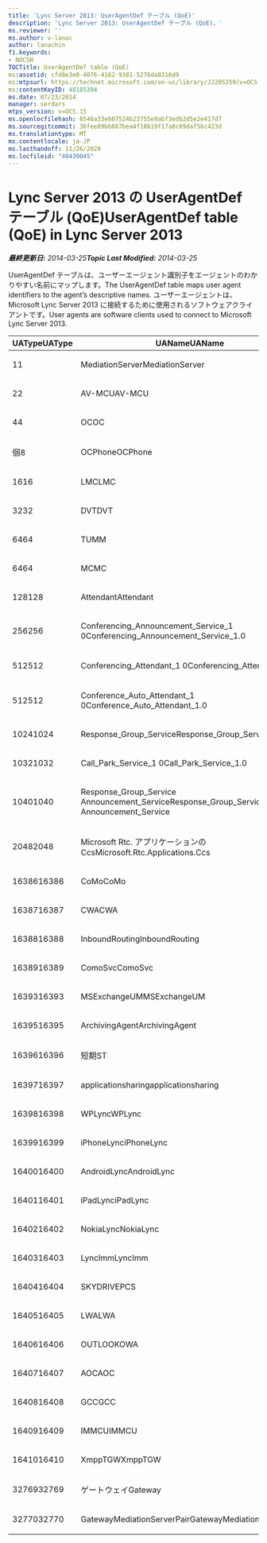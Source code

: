 ```yaml
---
title: 'Lync Server 2013: UserAgentDef テーブル (QoE)'
description: 'Lync Server 2013: UserAgentDef テーブル (QoE)。'
ms.reviewer: ''
ms.author: v-lanac
author: lanachin
f1.keywords:
- NOCSH
TOCTitle: UserAgentDef table (QoE)
ms:assetid: cfd8e3e0-4076-4162-9381-5276da8316d9
ms:mtpsurl: https://technet.microsoft.com/en-us/library/JJ205259(v=OCS.15)
ms:contentKeyID: 48185394
ms.date: 07/23/2014
manager: serdars
mtps_version: v=OCS.15
ms.openlocfilehash: 8546a33e607524b23755e9abf3edb2d5e2e417d7
ms.sourcegitcommit: 36fee89bb887bea4f18b19f17a8c69daf5bc423d
ms.translationtype: MT
ms.contentlocale: ja-JP
ms.lasthandoff: 11/26/2020
ms.locfileid: "49439045"
---
```

# <a name="useragentdef-table-qoe-in-lync-server-2013"></a><span data-ttu-id="89455-103">Lync Server 2013 の UserAgentDef テーブル (QoE)</span><span class="sxs-lookup"><span data-stu-id="89455-103">UserAgentDef table (QoE) in Lync Server 2013</span></span>

<div data-xmlns="http://www.w3.org/1999/xhtml">

<div class="topic" data-xmlns="http://www.w3.org/1999/xhtml" data-msxsl="urn:schemas-microsoft-com:xslt" data-cs="https://msdn.microsoft.com/">

<div data-asp="https://msdn2.microsoft.com/asp">



</div>

<div id="mainSection">

<div id="mainBody"><span data-ttu-id="89455-104">

<span> </span></span><span class="sxs-lookup"><span data-stu-id="89455-104">

<span> </span></span></span>

<span data-ttu-id="89455-105">_**最終更新日:** 2014-03-25_</span><span class="sxs-lookup"><span data-stu-id="89455-105">_**Topic Last Modified:** 2014-03-25_</span></span>

<span data-ttu-id="89455-106">UserAgentDef テーブルは、ユーザーエージェント識別子をエージェントのわかりやすい名前にマップします。</span><span class="sxs-lookup"><span data-stu-id="89455-106">The UserAgentDef table maps user agent identifiers to the agent’s descriptive names.</span></span> <span data-ttu-id="89455-107">ユーザーエージェントは、Microsoft Lync Server 2013 に接続するために使用されるソフトウェアクライアントです。</span><span class="sxs-lookup"><span data-stu-id="89455-107">User agents are software clients used to connect to Microsoft Lync Server 2013.</span></span>


<table>
<colgroup>
<col style="width: 33%" />
<col style="width: 33%" />
<col style="width: 33%" />
</colgroup>
<thead>
<tr class="header">
<th><span data-ttu-id="89455-108">UAType</span><span class="sxs-lookup"><span data-stu-id="89455-108">UAType</span></span></th>
<th><span data-ttu-id="89455-109">UAName</span><span class="sxs-lookup"><span data-stu-id="89455-109">UAName</span></span></th>
<th><span data-ttu-id="89455-110">UACategory</span><span class="sxs-lookup"><span data-stu-id="89455-110">UACategory</span></span></th>
</tr>
</thead>
<tbody>
<tr class="odd">
<td><p><span data-ttu-id="89455-111">1</span><span class="sxs-lookup"><span data-stu-id="89455-111">1</span></span></p></td>
<td><p><span data-ttu-id="89455-112">MediationServer</span><span class="sxs-lookup"><span data-stu-id="89455-112">MediationServer</span></span></p></td>
<td><p><span data-ttu-id="89455-113">MediationServer</span><span class="sxs-lookup"><span data-stu-id="89455-113">MediationServer</span></span></p></td>
</tr>
<tr class="even">
<td><p><span data-ttu-id="89455-114">2</span><span class="sxs-lookup"><span data-stu-id="89455-114">2</span></span></p></td>
<td><p><span data-ttu-id="89455-115">AV-MCU</span><span class="sxs-lookup"><span data-stu-id="89455-115">AV-MCU</span></span></p></td>
<td><p><span data-ttu-id="89455-116">AV-MCU</span><span class="sxs-lookup"><span data-stu-id="89455-116">AV-MCU</span></span></p></td>
</tr>
<tr class="odd">
<td><p><span data-ttu-id="89455-117">4</span><span class="sxs-lookup"><span data-stu-id="89455-117">4</span></span></p></td>
<td><p><span data-ttu-id="89455-118">OC</span><span class="sxs-lookup"><span data-stu-id="89455-118">OC</span></span></p></td>
<td><p><span data-ttu-id="89455-119">OC</span><span class="sxs-lookup"><span data-stu-id="89455-119">OC</span></span></p></td>
</tr>
<tr class="even">
<td><p><span data-ttu-id="89455-120">個</span><span class="sxs-lookup"><span data-stu-id="89455-120">8</span></span></p></td>
<td><p><span data-ttu-id="89455-121">OCPhone</span><span class="sxs-lookup"><span data-stu-id="89455-121">OCPhone</span></span></p></td>
<td><p><span data-ttu-id="89455-122">OCPhone</span><span class="sxs-lookup"><span data-stu-id="89455-122">OCPhone</span></span></p></td>
</tr>
<tr class="odd">
<td><p><span data-ttu-id="89455-123">16</span><span class="sxs-lookup"><span data-stu-id="89455-123">16</span></span></p></td>
<td><p><span data-ttu-id="89455-124">LMC</span><span class="sxs-lookup"><span data-stu-id="89455-124">LMC</span></span></p></td>
<td><p><span data-ttu-id="89455-125">LMC</span><span class="sxs-lookup"><span data-stu-id="89455-125">LMC</span></span></p></td>
</tr>
<tr class="even">
<td><p><span data-ttu-id="89455-126">32</span><span class="sxs-lookup"><span data-stu-id="89455-126">32</span></span></p></td>
<td><p><span data-ttu-id="89455-127">DVT</span><span class="sxs-lookup"><span data-stu-id="89455-127">DVT</span></span></p></td>
<td><p><span data-ttu-id="89455-128">DVT</span><span class="sxs-lookup"><span data-stu-id="89455-128">DVT</span></span></p></td>
</tr>
<tr class="odd">
<td><p><span data-ttu-id="89455-129">64</span><span class="sxs-lookup"><span data-stu-id="89455-129">64</span></span></p></td>
<td><p><span data-ttu-id="89455-130">TU</span><span class="sxs-lookup"><span data-stu-id="89455-130">MM</span></span></p></td>
<td><p><span data-ttu-id="89455-131">TU</span><span class="sxs-lookup"><span data-stu-id="89455-131">MM</span></span></p></td>
</tr>
<tr class="even">
<td><p><span data-ttu-id="89455-132">64</span><span class="sxs-lookup"><span data-stu-id="89455-132">64</span></span></p></td>
<td><p><span data-ttu-id="89455-133">MC</span><span class="sxs-lookup"><span data-stu-id="89455-133">MC</span></span></p></td>
<td><p><span data-ttu-id="89455-134">TU</span><span class="sxs-lookup"><span data-stu-id="89455-134">MM</span></span></p></td>
</tr>
<tr class="odd">
<td><p><span data-ttu-id="89455-135">128</span><span class="sxs-lookup"><span data-stu-id="89455-135">128</span></span></p></td>
<td><p><span data-ttu-id="89455-136">Attendant</span><span class="sxs-lookup"><span data-stu-id="89455-136">Attendant</span></span></p></td>
<td><p><span data-ttu-id="89455-137">Attendant</span><span class="sxs-lookup"><span data-stu-id="89455-137">Attendant</span></span></p></td>
</tr>
<tr class="even">
<td><p><span data-ttu-id="89455-138">256</span><span class="sxs-lookup"><span data-stu-id="89455-138">256</span></span></p></td>
<td><p><span data-ttu-id="89455-139">Conferencing_Announcement_Service_1 0</span><span class="sxs-lookup"><span data-stu-id="89455-139">Conferencing_Announcement_Service_1.0</span></span></p></td>
<td><p><span data-ttu-id="89455-140">CAS</span><span class="sxs-lookup"><span data-stu-id="89455-140">CAS</span></span></p></td>
</tr>
<tr class="odd">
<td><p><span data-ttu-id="89455-141">512</span><span class="sxs-lookup"><span data-stu-id="89455-141">512</span></span></p></td>
<td><p><span data-ttu-id="89455-142">Conferencing_Attendant_1 0</span><span class="sxs-lookup"><span data-stu-id="89455-142">Conferencing_Attendant_1.0</span></span></p></td>
<td><p><span data-ttu-id="89455-143">CAA を</span><span class="sxs-lookup"><span data-stu-id="89455-143">CAA</span></span></p></td>
</tr>
<tr class="even">
<td><p><span data-ttu-id="89455-144">512</span><span class="sxs-lookup"><span data-stu-id="89455-144">512</span></span></p></td>
<td><p><span data-ttu-id="89455-145">Conference_Auto_Attendant_1 0</span><span class="sxs-lookup"><span data-stu-id="89455-145">Conference_Auto_Attendant_1.0</span></span></p></td>
<td><p><span data-ttu-id="89455-146">CAA を</span><span class="sxs-lookup"><span data-stu-id="89455-146">CAA</span></span></p></td>
</tr>
<tr class="odd">
<td><p><span data-ttu-id="89455-147">1024</span><span class="sxs-lookup"><span data-stu-id="89455-147">1024</span></span></p></td>
<td><p><span data-ttu-id="89455-148">Response_Group_Service</span><span class="sxs-lookup"><span data-stu-id="89455-148">Response_Group_Service</span></span></p></td>
<td><p><span data-ttu-id="89455-149">RGS</span><span class="sxs-lookup"><span data-stu-id="89455-149">RGS</span></span></p></td>
</tr>
<tr class="even">
<td><p><span data-ttu-id="89455-150">1032</span><span class="sxs-lookup"><span data-stu-id="89455-150">1032</span></span></p></td>
<td><p><span data-ttu-id="89455-151">Call_Park_Service_1 0</span><span class="sxs-lookup"><span data-stu-id="89455-151">Call_Park_Service_1.0</span></span></p></td>
<td><p><span data-ttu-id="89455-152">RESERVED</span><span class="sxs-lookup"><span data-stu-id="89455-152">CPS</span></span></p></td>
</tr>
<tr class="odd">
<td><p><span data-ttu-id="89455-153">1040</span><span class="sxs-lookup"><span data-stu-id="89455-153">1040</span></span></p></td>
<td><p><span data-ttu-id="89455-154">Response_Group_Service Announcement_Service</span><span class="sxs-lookup"><span data-stu-id="89455-154">Response_Group_Service Announcement_Service</span></span></p></td>
<td><p><span data-ttu-id="89455-155">も</span><span class="sxs-lookup"><span data-stu-id="89455-155">AS</span></span></p></td>
</tr>
<tr class="even">
<td><p><span data-ttu-id="89455-156">2048</span><span class="sxs-lookup"><span data-stu-id="89455-156">2048</span></span></p></td>
<td><p><span data-ttu-id="89455-157">Microsoft Rtc. アプリケーションの Ccs</span><span class="sxs-lookup"><span data-stu-id="89455-157">Microsoft.Rtc.Applications.Ccs</span></span></p></td>
<td><p><span data-ttu-id="89455-158">CCS</span><span class="sxs-lookup"><span data-stu-id="89455-158">CCS</span></span></p></td>
</tr>
<tr class="odd">
<td><p><span data-ttu-id="89455-159">16386</span><span class="sxs-lookup"><span data-stu-id="89455-159">16386</span></span></p></td>
<td><p><span data-ttu-id="89455-160">CoMo</span><span class="sxs-lookup"><span data-stu-id="89455-160">CoMo</span></span></p></td>
<td><p><span data-ttu-id="89455-161">CoMo</span><span class="sxs-lookup"><span data-stu-id="89455-161">CoMo</span></span></p></td>
</tr>
<tr class="even">
<td><p><span data-ttu-id="89455-162">16387</span><span class="sxs-lookup"><span data-stu-id="89455-162">16387</span></span></p></td>
<td><p><span data-ttu-id="89455-163">CWA</span><span class="sxs-lookup"><span data-stu-id="89455-163">CWA</span></span></p></td>
<td><p><span data-ttu-id="89455-164">CWA</span><span class="sxs-lookup"><span data-stu-id="89455-164">CWA</span></span></p></td>
</tr>
<tr class="odd">
<td><p><span data-ttu-id="89455-165">16388</span><span class="sxs-lookup"><span data-stu-id="89455-165">16388</span></span></p></td>
<td><p><span data-ttu-id="89455-166">InboundRouting</span><span class="sxs-lookup"><span data-stu-id="89455-166">InboundRouting</span></span></p></td>
<td><p><span data-ttu-id="89455-167">InboundRouting</span><span class="sxs-lookup"><span data-stu-id="89455-167">InboundRouting</span></span></p></td>
</tr>
<tr class="even">
<td><p><span data-ttu-id="89455-168">16389</span><span class="sxs-lookup"><span data-stu-id="89455-168">16389</span></span></p></td>
<td><p><span data-ttu-id="89455-169">ComoSvc</span><span class="sxs-lookup"><span data-stu-id="89455-169">ComoSvc</span></span></p></td>
<td><p><span data-ttu-id="89455-170">ComoSvc</span><span class="sxs-lookup"><span data-stu-id="89455-170">ComoSvc</span></span></p></td>
</tr>
<tr class="odd">
<td><p><span data-ttu-id="89455-171">16393</span><span class="sxs-lookup"><span data-stu-id="89455-171">16393</span></span></p></td>
<td><p><span data-ttu-id="89455-172">MSExchangeUM</span><span class="sxs-lookup"><span data-stu-id="89455-172">MSExchangeUM</span></span></p></td>
<td><p><span data-ttu-id="89455-173">ExUM</span><span class="sxs-lookup"><span data-stu-id="89455-173">ExUM</span></span></p></td>
</tr>
<tr class="even">
<td><p><span data-ttu-id="89455-174">16395</span><span class="sxs-lookup"><span data-stu-id="89455-174">16395</span></span></p></td>
<td><p><span data-ttu-id="89455-175">ArchivingAgent</span><span class="sxs-lookup"><span data-stu-id="89455-175">ArchivingAgent</span></span></p></td>
<td><p><span data-ttu-id="89455-176">ARCH AGENT</span><span class="sxs-lookup"><span data-stu-id="89455-176">ARCHAGENT</span></span></p></td>
</tr>
<tr class="odd">
<td><p><span data-ttu-id="89455-177">16396</span><span class="sxs-lookup"><span data-stu-id="89455-177">16396</span></span></p></td>
<td><p><span data-ttu-id="89455-178">短期</span><span class="sxs-lookup"><span data-stu-id="89455-178">ST</span></span></p></td>
<td><p><span data-ttu-id="89455-179">短期</span><span class="sxs-lookup"><span data-stu-id="89455-179">ST</span></span></p></td>
</tr>
<tr class="even">
<td><p><span data-ttu-id="89455-180">16397</span><span class="sxs-lookup"><span data-stu-id="89455-180">16397</span></span></p></td>
<td><p><span data-ttu-id="89455-181">applicationsharing</span><span class="sxs-lookup"><span data-stu-id="89455-181">applicationsharing</span></span></p></td>
<td><p><span data-ttu-id="89455-182">ASMCU</span><span class="sxs-lookup"><span data-stu-id="89455-182">ASMCU</span></span></p></td>
</tr>
<tr class="odd">
<td><p><span data-ttu-id="89455-183">16398</span><span class="sxs-lookup"><span data-stu-id="89455-183">16398</span></span></p></td>
<td><p><span data-ttu-id="89455-184">WPLync</span><span class="sxs-lookup"><span data-stu-id="89455-184">WPLync</span></span></p></td>
<td><p><span data-ttu-id="89455-185">WPLync</span><span class="sxs-lookup"><span data-stu-id="89455-185">WPLync</span></span></p></td>
</tr>
<tr class="even">
<td><p><span data-ttu-id="89455-186">16399</span><span class="sxs-lookup"><span data-stu-id="89455-186">16399</span></span></p></td>
<td><p><span data-ttu-id="89455-187">iPhoneLync</span><span class="sxs-lookup"><span data-stu-id="89455-187">iPhoneLync</span></span></p></td>
<td><p><span data-ttu-id="89455-188">iPhoneLync</span><span class="sxs-lookup"><span data-stu-id="89455-188">iPhoneLync</span></span></p></td>
</tr>
<tr class="odd">
<td><p><span data-ttu-id="89455-189">16400</span><span class="sxs-lookup"><span data-stu-id="89455-189">16400</span></span></p></td>
<td><p><span data-ttu-id="89455-190">AndroidLync</span><span class="sxs-lookup"><span data-stu-id="89455-190">AndroidLync</span></span></p></td>
<td><p><span data-ttu-id="89455-191">AndroidLync</span><span class="sxs-lookup"><span data-stu-id="89455-191">AndroidLync</span></span></p></td>
</tr>
<tr class="even">
<td><p><span data-ttu-id="89455-192">16401</span><span class="sxs-lookup"><span data-stu-id="89455-192">16401</span></span></p></td>
<td><p><span data-ttu-id="89455-193">iPadLync</span><span class="sxs-lookup"><span data-stu-id="89455-193">iPadLync</span></span></p></td>
<td><p><span data-ttu-id="89455-194">iPadLync</span><span class="sxs-lookup"><span data-stu-id="89455-194">iPadLync</span></span></p></td>
</tr>
<tr class="odd">
<td><p><span data-ttu-id="89455-195">16402</span><span class="sxs-lookup"><span data-stu-id="89455-195">16402</span></span></p></td>
<td><p><span data-ttu-id="89455-196">NokiaLync</span><span class="sxs-lookup"><span data-stu-id="89455-196">NokiaLync</span></span></p></td>
<td><p><span data-ttu-id="89455-197">NokiaLync</span><span class="sxs-lookup"><span data-stu-id="89455-197">NokiaLync</span></span></p></td>
</tr>
<tr class="even">
<td><p><span data-ttu-id="89455-198">16403</span><span class="sxs-lookup"><span data-stu-id="89455-198">16403</span></span></p></td>
<td><p><span data-ttu-id="89455-199">LyncImm</span><span class="sxs-lookup"><span data-stu-id="89455-199">LyncImm</span></span></p></td>
<td><p><span data-ttu-id="89455-200">LyncImm</span><span class="sxs-lookup"><span data-stu-id="89455-200">LyncImm</span></span></p></td>
</tr>
<tr class="odd">
<td><p><span data-ttu-id="89455-201">16404</span><span class="sxs-lookup"><span data-stu-id="89455-201">16404</span></span></p></td>
<td><p><span data-ttu-id="89455-202">SKYDRIVE</span><span class="sxs-lookup"><span data-stu-id="89455-202">PCS</span></span></p></td>
<td><p><span data-ttu-id="89455-203">SKYDRIVE</span><span class="sxs-lookup"><span data-stu-id="89455-203">PCS</span></span></p></td>
</tr>
<tr class="even">
<td><p><span data-ttu-id="89455-204">16405</span><span class="sxs-lookup"><span data-stu-id="89455-204">16405</span></span></p></td>
<td><p><span data-ttu-id="89455-205">LWA</span><span class="sxs-lookup"><span data-stu-id="89455-205">LWA</span></span></p></td>
<td><p><span data-ttu-id="89455-206">LWA</span><span class="sxs-lookup"><span data-stu-id="89455-206">LWA</span></span></p></td>
</tr>
<tr class="odd">
<td><p><span data-ttu-id="89455-207">16406</span><span class="sxs-lookup"><span data-stu-id="89455-207">16406</span></span></p></td>
<td><p><span data-ttu-id="89455-208">OUTLOOK</span><span class="sxs-lookup"><span data-stu-id="89455-208">OWA</span></span></p></td>
<td><p><span data-ttu-id="89455-209">OUTLOOK</span><span class="sxs-lookup"><span data-stu-id="89455-209">OWA</span></span></p></td>
</tr>
<tr class="even">
<td><p><span data-ttu-id="89455-210">16407</span><span class="sxs-lookup"><span data-stu-id="89455-210">16407</span></span></p></td>
<td><p><span data-ttu-id="89455-211">AOC</span><span class="sxs-lookup"><span data-stu-id="89455-211">AOC</span></span></p></td>
<td><p><span data-ttu-id="89455-212">AOC</span><span class="sxs-lookup"><span data-stu-id="89455-212">AOC</span></span></p></td>
</tr>
<tr class="odd">
<td><p><span data-ttu-id="89455-213">16408</span><span class="sxs-lookup"><span data-stu-id="89455-213">16408</span></span></p></td>
<td><p><span data-ttu-id="89455-214">GCC</span><span class="sxs-lookup"><span data-stu-id="89455-214">GCC</span></span></p></td>
<td><p><span data-ttu-id="89455-215">GCC</span><span class="sxs-lookup"><span data-stu-id="89455-215">GCC</span></span></p></td>
</tr>
<tr class="even">
<td><p><span data-ttu-id="89455-216">16409</span><span class="sxs-lookup"><span data-stu-id="89455-216">16409</span></span></p></td>
<td><p><span data-ttu-id="89455-217">IMMCU</span><span class="sxs-lookup"><span data-stu-id="89455-217">IMMCU</span></span></p></td>
<td><p><span data-ttu-id="89455-218">IMMCU</span><span class="sxs-lookup"><span data-stu-id="89455-218">IMMCU</span></span></p></td>
</tr>
<tr class="odd">
<td><p><span data-ttu-id="89455-219">16410</span><span class="sxs-lookup"><span data-stu-id="89455-219">16410</span></span></p></td>
<td><p><span data-ttu-id="89455-220">XmppTGW</span><span class="sxs-lookup"><span data-stu-id="89455-220">XmppTGW</span></span></p></td>
<td><p><span data-ttu-id="89455-221">XmppGateway</span><span class="sxs-lookup"><span data-stu-id="89455-221">XmppGateway</span></span></p></td>
</tr>
<tr class="even">
<td><p><span data-ttu-id="89455-222">32769</span><span class="sxs-lookup"><span data-stu-id="89455-222">32769</span></span></p></td>
<td><p><span data-ttu-id="89455-223">ゲートウェイ</span><span class="sxs-lookup"><span data-stu-id="89455-223">Gateway</span></span></p></td>
<td><p><span data-ttu-id="89455-224">ゲートウェイ</span><span class="sxs-lookup"><span data-stu-id="89455-224">Gateway</span></span></p></td>
</tr>
<tr class="odd">
<td><p><span data-ttu-id="89455-225">32770</span><span class="sxs-lookup"><span data-stu-id="89455-225">32770</span></span></p></td>
<td><p><span data-ttu-id="89455-226">GatewayMediationServerPair</span><span class="sxs-lookup"><span data-stu-id="89455-226">GatewayMediationServerPair</span></span></p></td>
<td><p><span data-ttu-id="89455-227">GatewayMediationServerPair</span><span class="sxs-lookup"><span data-stu-id="89455-227">GatewayMediationServerPair</span></span></p></td>
</tr>
</tbody>
</table><span data-ttu-id="89455-228">


</div>

<span> </span>

</div>

</div>

</span><span class="sxs-lookup"><span data-stu-id="89455-228">


</div>

<span> </span>

</div>

</div>

</span></span></div>

